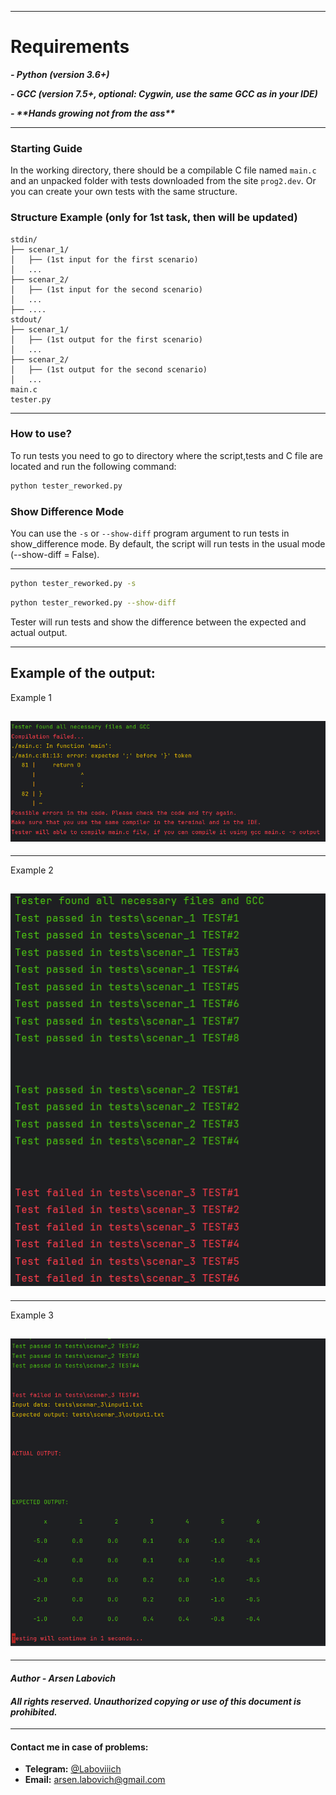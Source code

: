 
---
<h1>Requirements</h1>

_**- Python (version 3.6+)**_

**_- GCC (version 7.5+, optional: Cygwin, use the same GCC as in your IDE)_**



**_- \*\*Hands growing not from the ass\*\*_**

--- 

### **Starting Guide**

In the working directory, there should be a compilable C file named `main.c`
and an unpacked folder with tests downloaded from the site `prog2.dev`.
Or you can create your own tests with the same structure.

### **Structure Example (only for 1st task, then will be updated)**
```
stdin/
├── scenar_1/
│   ├── (1st input for the first scenario)
│   ...
├── scenar_2/
│   ├── (1st input for the second scenario)
│   ...
├── ....
stdout/
├── scenar_1/
│   ├── (1st output for the first scenario)
│   ...
├── scenar_2/
│   ├── (1st output for the second scenario)
│   ...
main.c
tester.py
```
---
### **How to use?**
To run tests you need to go to directory where 
the script,tests and C file are located and run the following command:

```bash
python tester_reworked.py
``` 

### **Show Difference Mode**
You can use the `-s` or `--show-diff` program argument to run tests in show\_difference mode.
By default, the script will run tests in the usual mode (--show-diff = False).

---
 
```bash
python tester_reworked.py -s 
``` 
```bash
python tester_reworked.py --show-diff
``` 
Tester will run tests and show the difference between the expected and actual output.


---
Example of the output:
---

Example 1

![example1](example_pictures/compilation_failed_example.png)
---
---

Example 2

![example2](example_pictures/passed_and_failed_tests_example.png)
---
---

Example 3

![Example3](example_pictures/show_difference_example.png)
---
---

#### *Author - Arsen Labovich*

#### *All rights reserved. Unauthorized copying or use of this document is prohibited.*

---


#### Contact me in case of problems:

- **Telegram:** [@Laboviiich](https://t.me/Laboviiich)
- **Email:** [arsen.labovich@gmail.com](mailto:arsen.labovich@gmail.com)